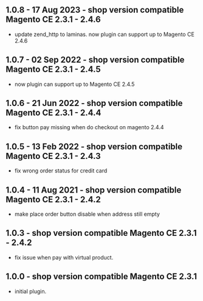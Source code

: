 ## 1.0.8 - 17 Aug 2023 - shop version compatible Magento CE 2.3.1 - 2.4.6
* update zend_http to laminas. now plugin can support up to Magento CE 2.4.6

## 1.0.7 - 02 Sep 2022 - shop version compatible Magento CE 2.3.1 - 2.4.5
* now plugin can support up to Magento CE 2.4.5

## 1.0.6 - 21 Jun 2022 - shop version compatible Magento CE 2.3.1 - 2.4.4
* fix button pay missing when do checkout on magento 2.4.4

## 1.0.5 - 13 Feb 2022 - shop version compatible Magento CE 2.3.1 - 2.4.3
* fix wrong order status for credit card

## 1.0.4 - 11 Aug 2021 - shop version compatible Magento CE 2.3.1 - 2.4.2
* make place order button disable when address still empty

## 1.0.3 - shop version compatible Magento CE 2.3.1 - 2.4.2
* fix issue when pay with virtual product.

## 1.0.0 - shop version compatible Magento CE 2.3.1
* initial plugin.
